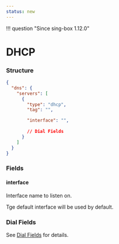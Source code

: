 ```yaml
---
status: new
---
```


!!! question "Since sing-box 1.12.0"

# DHCP

### Structure

```json
{
  "dns": {
    "servers": [
      {
        "type": "dhcp",
        "tag": "",

        "interface": "",
        
        // Dial Fields
      }
    ]
  }
}
```

### Fields

#### interface

Interface name to listen on. 

Tge default interface will be used by default.

### Dial Fields

See [Dial Fields](/configuration/shared/dial/) for details. 
